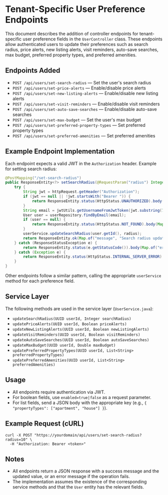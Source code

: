 # Tenant-Specific User Preference Endpoints

This document describes the addition of controller endpoints for tenant-specific user preference fields in the `UserController` class. These endpoints allow authenticated users to update their preferences such as search radius, price alerts, new listing alerts, visit reminders, auto-save searches, max budget, preferred property types, and preferred amenities.

## Endpoints Added

- `POST /api/users/set-search-radius` — Set the user's search radius
- `POST /api/users/set-price-alerts` — Enable/disable price alerts
- `POST /api/users/set-new-listing-alerts` — Enable/disable new listing alerts
- `POST /api/users/set-visit-reminders` — Enable/disable visit reminders
- `POST /api/users/set-auto-save-searches` — Enable/disable auto-save searches
- `POST /api/users/set-max-budget` — Set the user's max budget
- `POST /api/users/set-preferred-property-types` — Set preferred property types
- `POST /api/users/set-preferred-amenities` — Set preferred amenities

## Example Endpoint Implementation

Each endpoint expects a valid JWT in the `Authorization` header. Example for setting search radius:

```java
@PostMapping("/set-search-radius")
public ResponseEntity<?> setSearchRadius(@RequestParam("radius") Integer radius, HttpServletRequest httpRequest) {
    try {
        String jwt = httpRequest.getHeader("Authorization");
        if (jwt == null || !jwt.startsWith("Bearer ")) {
            return ResponseEntity.status(HttpStatus.UNAUTHORIZED).body(Map.of("error", "Missing or invalid token."));
        }
        String email = jwtUtils.getUsernameFromJwtToken(jwt.substring(7));
        User user = userRepository.findByEmail(email);
        if (user == null) {
            return ResponseEntity.status(HttpStatus.NOT_FOUND).body(Map.of("error", "User not found."));
        }
        userService.updateSearchRadius(user.getId(), radius);
        return ResponseEntity.ok(Map.of("message", "Search radius updated successfully.", "searchRadius", radius));
    } catch (ResponseStatusException e) {
        return ResponseEntity.status(e.getStatusCode()).body(Map.of("error", e.getReason()));
    } catch (Exception e) {
        return ResponseEntity.status(HttpStatus.INTERNAL_SERVER_ERROR).body(Map.of("error", "An unexpected error occurred."));
    }
}
```

Other endpoints follow a similar pattern, calling the appropriate `userService` method for each preference field.

## Service Layer

The following methods are used in the service layer (`UserService.java`):
- `updateSearchRadius(UUID userId, Integer searchRadius)`
- `updatePriceAlerts(UUID userId, Boolean priceAlerts)`
- `updateNewListingAlerts(UUID userId, Boolean newListingAlerts)`
- `updateVisitReminders(UUID userId, Boolean visitReminders)`
- `updateAutoSaveSearches(UUID userId, Boolean autoSaveSearches)`
- `updateMaxBudget(UUID userId, Double maxBudget)`
- `updatePreferredPropertyTypes(UUID userId, List<String> preferredPropertyTypes)`
- `updatePreferredAmenities(UUID userId, List<String> preferredAmenities)`

## Usage

- All endpoints require authentication via JWT.
- For boolean fields, use `enabled=true|false` as a request parameter.
- For list fields, send a JSON body with the appropriate key (e.g., `{ "propertyTypes": ["apartment", "house"] }`).

## Example Request (cURL)

```
curl -X POST "https://yourdomain/api/users/set-search-radius?radius=10" \
  -H "Authorization: Bearer <token>"
```

## Notes
- All endpoints return a JSON response with a success message and the updated value, or an error message if the operation fails.
- The implementation assumes the existence of the corresponding service methods and that the `User` entity has the relevant fields.

